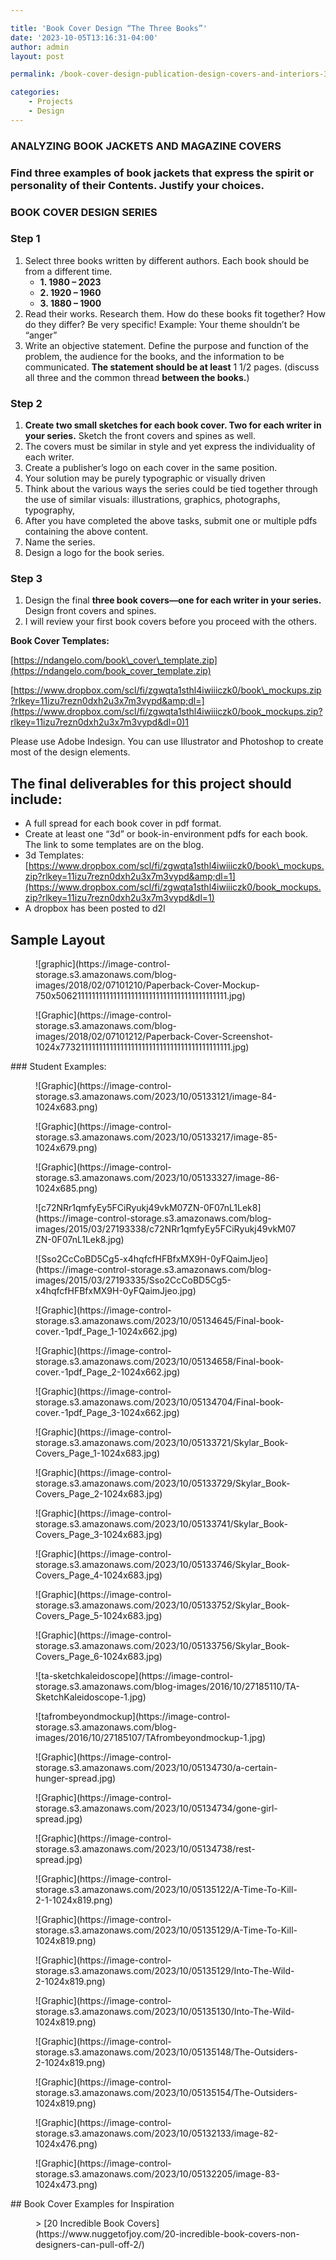 ```yaml
---

title: 'Book Cover Design “The Three Books”'
date: '2023-10-05T13:16:31-04:00'
author: admin
layout: post

permalink: /book-cover-design-publication-design-covers-and-interiors-3/

categories:
    - Projects
    - Design
---
```


### ANALYZING BOOK JACKETS AND MAGAZINE COVERS

### Find three examples of book jackets that express the spirit or personality of their Contents. Justify your choices.

### BOOK COVER DESIGN SERIES

### Step 1

1. Select three books written by different authors. Each book should be from a different time. 
    - **1. 1980 – 2023**
    - **2. 1920 – 1960**
    - **3. 1880 – 1900**
2. Read their works. Research them. How do these books fit together? How do they differ? Be very specific! Example: Your theme shouldn’t be “anger”
3. Write an objective statement. Define the purpose and function of the problem, the audience for the books, and the information to be communicated. **The statement should be at least** 1 1/2 pages. (discuss all three and the common thread **between the books.**)

### Step 2

1. **Create two small sketches for each book cover. Two for each writer in your series.** Sketch the front covers and spines as well.
2. The covers must be similar in style and yet express the individuality of each writer.
3. Create a publisher’s logo on each cover in the same position.
4. Your solution may be purely typographic or visually driven
5. Think about the various ways the series could be tied together through the use of similar visuals: illustrations, graphics, photographs, typography,
6. After you have completed the above tasks, submit one or multiple pdfs containing the above content.
7. Name the series.
8. Design a logo for the book series.

### Step 3

1. Design the final **three book covers—one for each writer in your series.** Design front covers and spines.
2. I will review your first book covers before you proceed with the others.

**Book Cover Templates:**

[https://ndangelo.com/book\_cover\_template.zip](https://ndangelo.com/book_cover_template.zip)

[https://www.dropbox.com/scl/fi/zgwqta1sthl4iwiiiczk0/book\_mockups.zip?rlkey=11izu7rezn0dxh2u3x7m3vypd&amp;dl=](https://www.dropbox.com/scl/fi/zgwqta1sthl4iwiiiczk0/book_mockups.zip?rlkey=11izu7rezn0dxh2u3x7m3vypd&dl=0)1

Please use Adobe Indesign. You can use Illustrator and Photoshop to create most of the design elements.

## **The final deliverables for this project should include:**

- A full spread for each book cover in pdf format.
- Create at least one “3d” or book-in-environment pdfs for each book. The link to some templates are on the blog.
- 3d Templates: [https://www.dropbox.com/scl/fi/zgwqta1sthl4iwiiiczk0/book\_mockups.zip?rlkey=11izu7rezn0dxh2u3x7m3vypd&amp;dl=1](https://www.dropbox.com/scl/fi/zgwqta1sthl4iwiiiczk0/book_mockups.zip?rlkey=11izu7rezn0dxh2u3x7m3vypd&dl=1)
- A dropbox has been posted to d2l

## Sample Layout

<figure class="wp-block-image">![graphic](https://image-control-storage.s3.amazonaws.com/blog-images/2018/02/07101210/Paperback-Cover-Mockup-750x5062111111111111111111111111111111111111111111.jpg)</figure><div class="wp-block-image"><figure class="aligncenter">![Graphic](https://image-control-storage.s3.amazonaws.com/blog-images/2018/02/07101212/Paperback-Cover-Screenshot-1024x7732111111111111111111111111111111111111111111.jpg)</figure></div>### Student Examples:

<figure class="wp-block-image size-large">![Graphic](https://image-control-storage.s3.amazonaws.com/2023/10/05133121/image-84-1024x683.png)</figure><figure class="wp-block-image size-large">![Graphic](https://image-control-storage.s3.amazonaws.com/2023/10/05133217/image-85-1024x679.png)</figure><figure class="wp-block-image size-large">![Graphic](https://image-control-storage.s3.amazonaws.com/2023/10/05133327/image-86-1024x685.png)</figure><div class="wp-block-image"><figure class="aligncenter">![c72NRr1qmfyEy5FCiRyukj49vkM07ZN-0F07nL1Lek8](https://image-control-storage.s3.amazonaws.com/blog-images/2015/03/27193338/c72NRr1qmfyEy5FCiRyukj49vkM07ZN-0F07nL1Lek8.jpg)</figure></div><div class="wp-block-image"><figure class="aligncenter">![Sso2CcCoBD5Cg5-x4hqfcfHFBfxMX9H-0yFQaimJjeo](https://image-control-storage.s3.amazonaws.com/blog-images/2015/03/27193335/Sso2CcCoBD5Cg5-x4hqfcfHFBfxMX9H-0yFQaimJjeo.jpg)</figure></div><div class="wp-block-image"><figure class="aligncenter size-large">![Graphic](https://image-control-storage.s3.amazonaws.com/2023/10/05134645/Final-book-cover.-1pdf_Page_1-1024x662.jpg)</figure></div><figure class="wp-block-image size-large">![Graphic](https://image-control-storage.s3.amazonaws.com/2023/10/05134658/Final-book-cover.-1pdf_Page_2-1024x662.jpg)</figure><figure class="wp-block-image size-large">![Graphic](https://image-control-storage.s3.amazonaws.com/2023/10/05134704/Final-book-cover.-1pdf_Page_3-1024x662.jpg)</figure><div class="wp-block-image"><figure class="aligncenter size-large">![Graphic](https://image-control-storage.s3.amazonaws.com/2023/10/05133721/Skylar_Book-Covers_Page_1-1024x683.jpg)</figure></div><figure class="wp-block-image size-large">![Graphic](https://image-control-storage.s3.amazonaws.com/2023/10/05133729/Skylar_Book-Covers_Page_2-1024x683.jpg)</figure><figure class="wp-block-image size-large">![Graphic](https://image-control-storage.s3.amazonaws.com/2023/10/05133741/Skylar_Book-Covers_Page_3-1024x683.jpg)</figure><figure class="wp-block-image size-large">![Graphic](https://image-control-storage.s3.amazonaws.com/2023/10/05133746/Skylar_Book-Covers_Page_4-1024x683.jpg)</figure><figure class="wp-block-image size-large">![Graphic](https://image-control-storage.s3.amazonaws.com/2023/10/05133752/Skylar_Book-Covers_Page_5-1024x683.jpg)</figure><figure class="wp-block-image size-large">![Graphic](https://image-control-storage.s3.amazonaws.com/2023/10/05133756/Skylar_Book-Covers_Page_6-1024x683.jpg)</figure><div class="wp-block-image"><figure class="aligncenter">![ta-sketchkaleidoscope](https://image-control-storage.s3.amazonaws.com/blog-images/2016/10/27185110/TA-SketchKaleidoscope-1.jpg)</figure></div><div class="wp-block-image"><figure class="aligncenter">![tafrombeyondmockup](https://image-control-storage.s3.amazonaws.com/blog-images/2016/10/27185107/TAfrombeyondmockup-1.jpg)</figure></div><figure class="wp-block-image size-full">![Graphic](https://image-control-storage.s3.amazonaws.com/2023/10/05134730/a-certain-hunger-spread.jpg)</figure><figure class="wp-block-image size-full">![Graphic](https://image-control-storage.s3.amazonaws.com/2023/10/05134734/gone-girl-spread.jpg)</figure><figure class="wp-block-image size-full">![Graphic](https://image-control-storage.s3.amazonaws.com/2023/10/05134738/rest-spread.jpg)</figure><figure class="wp-block-image size-large">![Graphic](https://image-control-storage.s3.amazonaws.com/2023/10/05135122/A-Time-To-Kill-2-1-1024x819.png)</figure><figure class="wp-block-image size-large">![Graphic](https://image-control-storage.s3.amazonaws.com/2023/10/05135129/A-Time-To-Kill-1024x819.png)</figure><figure class="wp-block-image size-large">![Graphic](https://image-control-storage.s3.amazonaws.com/2023/10/05135129/Into-The-Wild-2-1024x819.png)</figure><figure class="wp-block-image size-large">![Graphic](https://image-control-storage.s3.amazonaws.com/2023/10/05135130/Into-The-Wild-1024x819.png)</figure><figure class="wp-block-image size-large is-resized">![Graphic](https://image-control-storage.s3.amazonaws.com/2023/10/05135148/The-Outsiders-2-1024x819.png)</figure><figure class="wp-block-image size-large">![Graphic](https://image-control-storage.s3.amazonaws.com/2023/10/05135154/The-Outsiders-1024x819.png)</figure><figure class="wp-block-image size-large">![Graphic](https://image-control-storage.s3.amazonaws.com/2023/10/05132133/image-82-1024x476.png)</figure><figure class="wp-block-image size-large">![Graphic](https://image-control-storage.s3.amazonaws.com/2023/10/05132205/image-83-1024x473.png)</figure>## Book Cover Examples for Inspiration

<figure class="wp-block-embed is-type-wp-embed is-provider-communication-art-design-amp-instruction wp-block-embed-communication-art-design-amp-instruction"><div class="wp-block-embed__wrapper">> [20 Incredible Book Covers](https://www.nuggetofjoy.com/20-incredible-book-covers-non-designers-can-pull-off-2/)

<iframe class="wp-embedded-content" data-secret="u7TtasJ69t" frameborder="0" height="282" loading="lazy" marginheight="0" marginwidth="0" sandbox="allow-scripts" scrolling="no" security="restricted" src="https://www.nuggetofjoy.com/20-incredible-book-covers-non-designers-can-pull-off-2/embed/#?secret=4bxVBK70ru#?secret=u7TtasJ69t" style="position: absolute; clip: rect(1px, 1px, 1px, 1px);" title="“20 Incredible Book Covers” — Communication, Art, Design & Instruction" width="500"></iframe></div></figure>